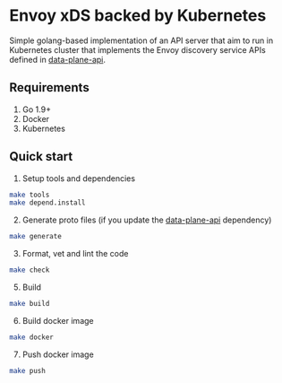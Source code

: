 # Envoy xDS backed by Kubernetes

Simple golang-based implementation of an API server that
aim to run in Kubernetes cluster that implements the Envoy
discovery service APIs defined in [data-plane-api](https://github.com/envoyproxy/data-plane-api).

## Requirements

1. Go 1.9+
2. Docker
3. Kubernetes

## Quick start

1. Setup tools and dependencies

```sh
make tools
make depend.install
```

2. Generate proto files (if you update the [data-plane-api](https://github.com/envoyproxy/data-plane-api)
dependency)

```sh
make generate
```

3. Format, vet and lint the code

```sh
make check
```

5. Build

```sh
make build
```

6. Build docker image
```sh
make docker
```

7. Push docker image
```sh
make push
```
